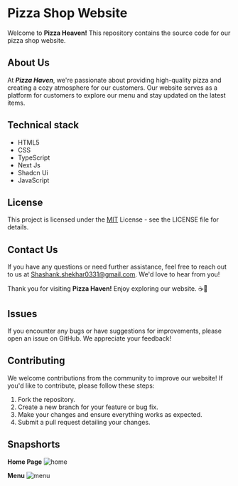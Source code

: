 # Pizza Shop Website

Welcome to **Pizza Heaven!** This repository contains the source code for our pizza  shop website.


## About Us
At ***Pizza Haven***, we're passionate about providing high-quality pizza and creating a cozy atmosphere for our customers. Our website serves as a platform for customers to explore our menu and stay updated on the latest items.


## Technical stack

* HTML5 
* CSS 
* TypeScript 
* Next Js
* Shadcn Ui
* JavaScript


## License

This project is licensed under the [MIT](https://choosealicense.com/licenses/mit/) License - see the LICENSE file for details.

## Contact Us

If you have any questions or need further assistance, feel free to reach out to us at Shashank.shekhar0331@gmail.com. We'd love to hear from you!

Thank you for visiting **Pizza Haven!** Enjoy exploring our website. ☕🌟
## Issues

If you encounter any bugs or have suggestions for improvements, please open an issue on GitHub. We appreciate your feedback!
## Contributing


We welcome contributions from the community to improve our website! If you'd like to contribute, please follow these steps:

1. Fork the repository.
2. Create a new branch for your feature or bug fix.
3. Make your changes and ensure everything works as expected.
4. Submit a pull request detailing your changes.
## Snapshorts

**Home Page**
![home](https://github.com/user-attachments/assets/1286a9cb-2fc9-4704-bced-05c18d3ece04)


**Menu**
![menu](https://github.com/user-attachments/assets/fa127573-d71c-45ed-862e-39d3c8500d46)

